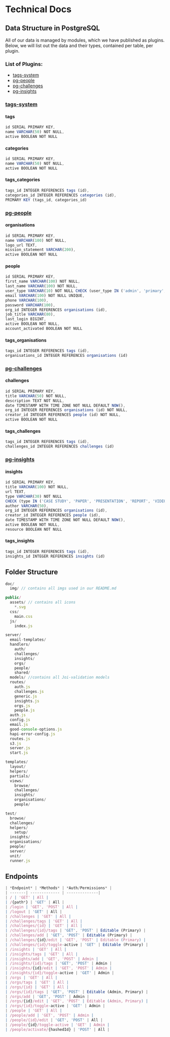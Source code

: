 # Technical Docs

## Data Structure in PostgreSQL
All of our data is managed by modules, which we have published as plugins. Below, we will list out the data and their types, contained per table, per plugin.

### List of Plugins:
* [tags-system](#tags-system)
* [pg-people](#pg-people)
* [pg-challenges](#pg-challenges)
* [pg-insights](#pg-insights)

### [tags-system](npmjs.com/package/tags-system)
#### tags
```js
id SERIAL PRIMARY KEY,
name VARCHAR(50) NOT NULL,
active BOOLEAN NOT NULL
```
#### categories
```js
id SERIAL PRIMARY KEY,
name VARCHAR(50) NOT NULL,
active BOOLEAN NOT NULL
```
#### tags_categories
```js
tags_id INTEGER REFERENCES tags (id),
categories_id INTEGER REFERENCES categories (id),
PRIMARY KEY (tags_id, categories_id)
```

### [pg-people](npmjs.com/package/pg-people)
#### organisations
```js
id SERIAL PRIMARY KEY,
name VARCHAR(100) NOT NULL,
logo_url TEXT,
mission_statement VARCHAR(200),
active BOOLEAN NOT NULL
```
#### people

```js
id SERIAL PRIMARY KEY,
first_name VARCHAR(100) NOT NULL,
last_name VARCHAR(100) NOT NULL,
user_type VARCHAR(10) NOT NULL CHECK (user_type IN ('admin', 'primary', 'secondary')),
email VARCHAR(100) NOT NULL UNIQUE,
phone VARCHAR(100),
password VARCHAR(100),
org_id INTEGER REFERENCES organisations (id),
job_title VARCHAR(80),
last_login BIGINT,
active BOOLEAN NOT NULL,
account_activated BOOLEAN NOT NULL
```

#### tags_organisations
```js
tags_id INTEGER REFERENCES tags (id),
organisations_id INTEGER REFERENCES organisations (id)
```

### [pg-challenges](npmjs.com/package/pg-challenges)

#### challenges
```js
id SERIAL PRIMARY KEY,
title VARCHAR(50) NOT NULL,
description TEXT NOT NULL,
date TIMESTAMP WITH TIME ZONE NOT NULL DEFAULT NOW(),
org_id INTEGER REFERENCES organisations (id) NOT NULL,
creator_id INTEGER REFERENCES people (id) NOT NULL,
active BOOLEAN NOT NULL
```

#### tags_challenges
```js
tags_id INTEGER REFERENCES tags (id),
challenges_id INTEGER REFERENCES challenges (id)
```

### [pg-insights](npmjs.com/package/pg-insights)

#### insights
```js
id SERIAL PRIMARY KEY,
title VARCHAR(100) NOT NULL,
url TEXT,
type VARCHAR(30) NOT NULL
CHECK (type IN ('CASE STUDY', 'PAPER', 'PRESENTATION', 'REPORT', 'VIDEO', 'WORKSHOP SUMMARY')),
author VARCHAR(50),
org_id INTEGER REFERENCES organisations (id),
creator_id INTEGER REFERENCES people (id),
date TIMESTAMP WITH TIME ZONE NOT NULL DEFAULT NOW(),
active BOOLEAN NOT NULL,
resource BOOLEAN NOT NULL
```

#### tags_insights
```js
tags_id INTEGER REFERENCES tags (id),
insights_id INTEGER REFERENCES insights (id)
```

## Folder Structure
```js
doc/
  img/ // contains all imgs used in our README.md

public/
  assets/ // contains all icons
    *.svg
  css/
    main.css
  js/
    index.js

server/
  email-templates/
  handlers/
    auth/
    challenges/
    insights/
    orgs/
    people/
    shared/  
  models/ //contains all Joi-validation models
  routes/
    auth.js
    challenges.js
    generic.js
    insights.js
    orgs.js
    people.js
  auth.js
  config.js
  email.js
  good-console-options.js
  hapi-error-config.js
  routes.js
  s3.js
  server.js
  start.js

templates/
  layout/
  helpers/
  partials/
  views/
    browse/
    challenges/
    insights/
    organisations/
    people/

test/
  browse/
  challenges/
  helpers/
    setup/
  insights/
  organisations/
  people/
  server/
  unit/
  runner.js
```
## Endpoints

```js
| *Endpoint* | *Methods* | *Auth/Permissions* |
| -------| ------------- | --------------|
| / | 'GET' | All |
| /{path*} | 'GET' | All |
| /login | 'GET', 'POST' | All |
| /logout | 'GET' | All |
| /challenges | 'GET' | All |
| /challenges/tags | 'GET' | All |
| /challenges/{id} | 'GET' | All |
| /challenges/{id}/tags | 'GET', 'POST' | Editable (Primary) |
| /challenges/add | 'GET', 'POST' | Editable (Primary) |
| /challenges/{id}/edit | 'GET', 'POST' | Editable (Primary) |
| /challenges/{id}/toggle-active | 'GET' | Editable (Primary) |
| /insights | 'GET' | All |
| /insights/tags | 'GET' | All |
| /insights/add | 'GET', 'POST' | Admin |
| /insights/{id}/tags | 'GET', 'POST' | Admin |
| /insights/{id}/edit | 'GET', 'POST' | Admin |
| /insights/{id}/toggle-active | 'GET' | Admin |
| /orgs | 'GET' | All |
| /orgs/tags | 'GET' | All |
| /orgs/{id} | 'GET' | All |
| /orgs/{id}/tags | 'GET', 'POST' | Editable (Admin, Primary) |
| /orgs/add | 'GET', 'POST' | Admin |
| /orgs/{id}/edit | 'GET', 'POST' | Editable (Admin, Primary) |
| /orgs/{id}/toggle-active | 'GET' | Admin |
| /people | 'GET' | All |
| /people/add | 'GET', 'POST' | Admin |
| /people/{id}/edit | 'GET', 'POST' | All |
| /people/{id}/toggle-active | 'GET' | Admin |
| /people/activate/{hashedId} | 'POST' | All |
```
